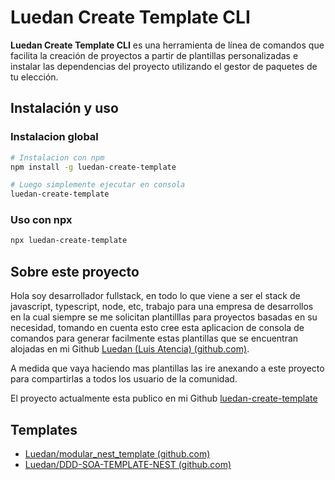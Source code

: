# Luedan Create Template CLI

**Luedan Create Template CLI** es una herramienta de línea de comandos que facilita la creación de proyectos a partir de plantillas personalizadas e instalar las dependencias del proyecto utilizando el gestor de paquetes de tu elección.

## Instalación y uso

### Instalacion global

```bash
# Instalacion con npm
npm install -g luedan-create-template

# Luego simplemente ejecutar en consola
luedan-create-template
```

### Uso con npx

```bash
npx luedan-create-template
```

## Sobre este proyecto

Hola soy desarrollador fullstack, en todo lo que viene a ser el stack de javascript, typescript, node, etc, trabajo para una empresa de desarrollos en la cual siempre se me solicitan plantilllas para proyectos basadas en su necesidad, tomando en cuenta esto cree esta aplicacion de consola de comandos para generar facilmente estas plantillas que se encuentran alojadas en mi Github [Luedan (Luis Atencia) (github.com)](https://github.com/Luedan).

A medida que vaya haciendo mas plantillas las ire anexando a este proyecto para compartirlas a todos los usuario de la comunidad.

El proyecto actualmente esta publico en mi Github [luedan-create-template](https://github.com/Luedan/luedan-create-template)

## Templates

* [Luedan/modular\_nest\_template (github.com)](https://github.com/Luedan/modular_nest_template)
* [Luedan/DDD-SOA-TEMPLATE-NEST (github.com)](https://github.com/Luedan/DDD-SOA-TEMPLATE-NEST)

